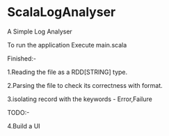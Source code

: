 # ScalaLogAnalyser
A Simple Log Analyser

To run the application Execute main.scala

Finished:-

1.Reading the file as a RDD[STRING] type.

2.Parsing the file to check its correctness with format.

3.isolating record with the keywords - Error,Failure


TODO:-

4.Build a UI

